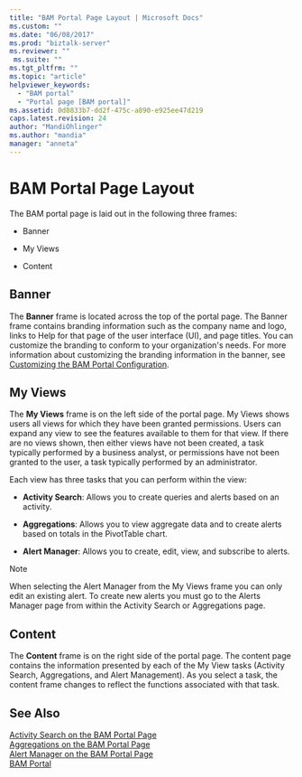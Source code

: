 ```yaml
---
title: "BAM Portal Page Layout | Microsoft Docs"
ms.custom: ""
ms.date: "06/08/2017"
ms.prod: "biztalk-server"
ms.reviewer: ""
 ms.suite: ""
ms.tgt_pltfrm: ""
ms.topic: "article"
helpviewer_keywords: 
  - "BAM portal"
  - "Portal page [BAM portal]"
ms.assetid: 0d8833b7-dd2f-475c-a890-e925ee47d219
caps.latest.revision: 24
author: "MandiOhlinger"
ms.author: "mandia"
manager: "anneta"
---
```

# BAM Portal Page Layout
The BAM portal page is laid out in the following three frames:  
  
-   Banner  
  
-   My Views  
  
-   Content  
  
## Banner  
 The **Banner** frame is located across the top of the portal page. The Banner frame contains branding information such as the company name and logo, links to Help for that page of the user interface (UI), and page titles. You can customize the branding to conform to your organization's needs. For more information about customizing the branding information in the banner, see [Customizing the BAM Portal Configuration](../core/customizing-the-bam-portal-configuration.md).  
  
## My Views  
 The **My Views** frame is on the left side of the portal page. My Views shows users all views for which they have been granted permissions. Users can expand any view to see the features available to them for that view. If there are no views shown, then either views have not been created, a task typically performed by a business analyst, or permissions have not been granted to the user, a task typically performed by an administrator.  
  
 Each view has three tasks that you can perform within the view:  
  
-   **Activity Search**: Allows you to create queries and alerts based on an activity.  
  
-   **Aggregations**: Allows you to view aggregate data and to create alerts based on totals in the PivotTable chart.  
  
-   **Alert Manager**: Allows you to create, edit, view, and subscribe to alerts.  
  
> [!NOTE]
>  When selecting the Alert Manager from the My Views frame you can only edit an existing alert. To create new alerts you must go to the Alerts Manager page from within the Activity Search or Aggregations page.  
  
## Content  
 The **Content** frame is on the right side of the portal page. The content page contains the information presented by each of the My View tasks (Activity Search, Aggregations, and Alert Management). As you select a task, the content frame changes to reflect the functions associated with that task.  
  
## See Also  
 [Activity Search on the BAM Portal Page](../core/activity-search-on-the-bam-portal-page.md)   
 [Aggregations on the BAM Portal Page](../core/aggregations-on-the-bam-portal-page.md)   
 [Alert Manager on the BAM Portal Page](../core/alert-manager-on-the-bam-portal-page.md)   
 [BAM Portal](../core/bam-portal.md)